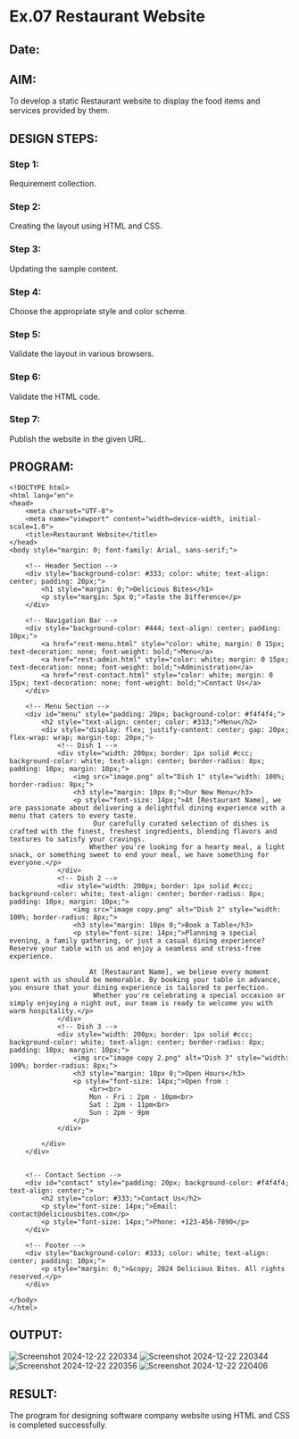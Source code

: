 # Ex.07 Restaurant Website
## Date:

## AIM:
To develop a static Restaurant website to display the food items and services provided by them.

## DESIGN STEPS:

### Step 1:
Requirement collection.

### Step 2:
Creating the layout using HTML and CSS.

### Step 3:
Updating the sample content.

### Step 4:
Choose the appropriate style and color scheme.

### Step 5:
Validate the layout in various browsers.

### Step 6:
Validate the HTML code.

### Step 7:
Publish the website in the given URL.

## PROGRAM:
```
<!DOCTYPE html>
<html lang="en">
<head>
    <meta charset="UTF-8">
    <meta name="viewport" content="width=device-width, initial-scale=1.0">
    <title>Restaurant Website</title>
</head>
<body style="margin: 0; font-family: Arial, sans-serif;">

    <!-- Header Section -->
    <div style="background-color: #333; color: white; text-align: center; padding: 20px;">
        <h1 style="margin: 0;">Delicious Bites</h1>
        <p style="margin: 5px 0;">Taste the Difference</p>
    </div>

    <!-- Navigation Bar -->
    <div style="background-color: #444; text-align: center; padding: 10px;">
        <a href="rest-menu.html" style="color: white; margin: 0 15px; text-decoration: none; font-weight: bold;">Menu</a>
        <a href="rest-admin.html" style="color: white; margin: 0 15px; text-decoration: none; font-weight: bold;">Administration</a>
        <a href="rest-contact.html" style="color: white; margin: 0 15px; text-decoration: none; font-weight: bold;">Contact Us</a>
    </div>

    <!-- Menu Section -->
    <div id="menu" style="padding: 20px; background-color: #f4f4f4;">
        <h2 style="text-align: center; color: #333;">Menu</h2>
        <div style="display: flex; justify-content: center; gap: 20px; flex-wrap: wrap; margin-top: 20px;">
            <!-- Dish 1 -->
            <div style="width: 200px; border: 1px solid #ccc; background-color: white; text-align: center; border-radius: 8px; padding: 10px; margin: 10px;">
                <img src="image.png" alt="Dish 1" style="width: 100%; border-radius: 8px;">
                <h3 style="margin: 10px 0;">Our New Menu</h3>
                <p style="font-size: 14px;">At [Restaurant Name], we are passionate about delivering a delightful dining experience with a menu that caters to every taste.
                     Our carefully curated selection of dishes is crafted with the finest, freshest ingredients, blending flavors and textures to satisfy your cravings.
                    Whether you're looking for a hearty meal, a light snack, or something sweet to end your meal, we have something for everyone.</p>
            </div>
            <!-- Dish 2 -->
            <div style="width: 200px; border: 1px solid #ccc; background-color: white; text-align: center; border-radius: 8px; padding: 10px; margin: 10px;">
                <img src="image copy.png" alt="Dish 2" style="width: 100%; border-radius: 8px;">
                <h3 style="margin: 10px 0;">Book a Table</h3>
                <p style="font-size: 14px;">Planning a special evening, a family gathering, or just a casual dining experience? Reserve your table with us and enjoy a seamless and stress-free experience.

                    At [Restaurant Name], we believe every moment spent with us should be memorable. By booking your table in advance, you ensure that your dining experience is tailored to perfection.
                     Whether you're celebrating a special occasion or simply enjoying a night out, our team is ready to welcome you with warm hospitality.</p>
            </div>
            <!-- Dish 3 -->
            <div style="width: 200px; border: 1px solid #ccc; background-color: white; text-align: center; border-radius: 8px; padding: 10px; margin: 10px;">
                <img src="image copy 2.png" alt="Dish 3" style="width: 100%; border-radius: 8px;">
                <h3 style="margin: 10px 0;">Open Hours</h3>
                <p style="font-size: 14px;">Open from :        
                    <br><br>
                    Mon - Fri : 2pm - 10pm<br>
                    Sat : 2pm - 11pm<br>    
                    Sun : 2pm - 9pm
                </p>
            </div>
            
        </div>
    </div>


    <!-- Contact Section -->
    <div id="contact" style="padding: 20px; background-color: #f4f4f4; text-align: center;">
        <h2 style="color: #333;">Contact Us</h2>
        <p style="font-size: 14px;">Email: contact@deliciousbites.com</p>
        <p style="font-size: 14px;">Phone: +123-456-7890</p>
    </div>

    <!-- Footer -->
    <div style="background-color: #333; color: white; text-align: center; padding: 10px;">
        <p style="margin: 0;">&copy; 2024 Delicious Bites. All rights reserved.</p>
    </div>

</body>
</html>
```


## OUTPUT:

![Screenshot 2024-12-22 220334](https://github.com/user-attachments/assets/728679de-dca0-4137-af5a-cf5294753d9f)
![Screenshot 2024-12-22 220344](https://github.com/user-attachments/assets/d8314ab7-9da7-4478-8bb2-c984c7069d90)
![Screenshot 2024-12-22 220356](https://github.com/user-attachments/assets/6a4c5363-b1d2-4590-b0af-ac566e30c65a)
![Screenshot 2024-12-22 220406](https://github.com/user-attachments/assets/88081f45-be3e-4bc7-b544-20651f4c5e27)

## RESULT:
The program for designing software company website using HTML and CSS is completed successfully.
